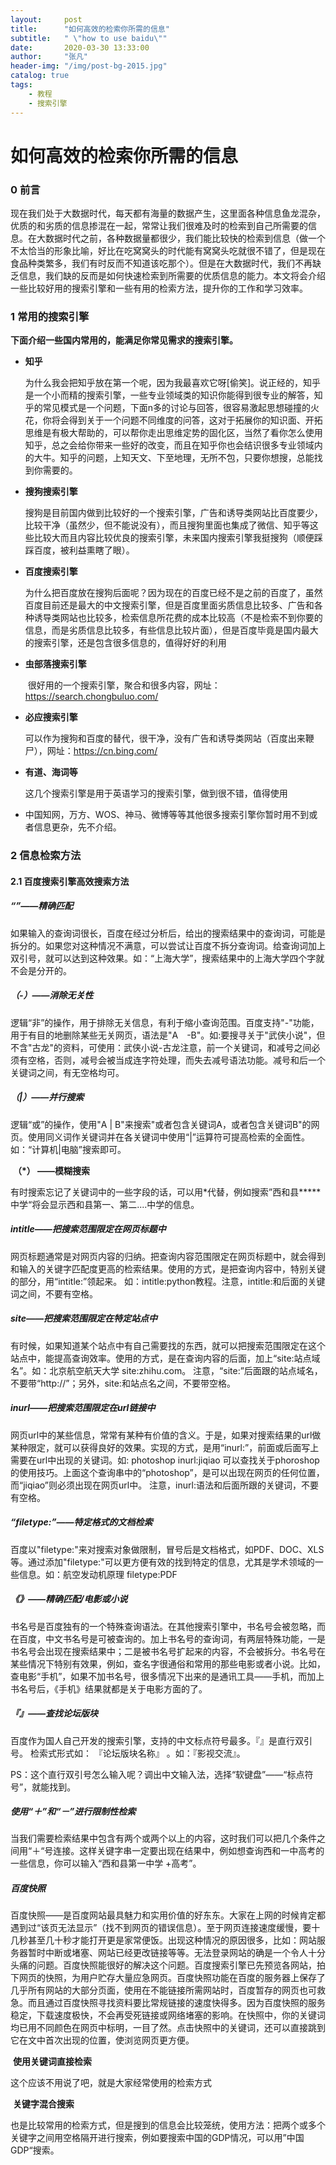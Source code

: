 ```yaml
---
layout:     post
title:      "如何高效的检索你所需的信息"
subtitle:   " \"how to use baidu\""
date:       2020-03-30 13:33:00
author:     "张凡"
header-img: "/img/post-bg-2015.jpg"
catalog: true
tags:
    - 教程
    - 搜索引擎
---
```


# 如何高效的检索你所需的信息

### 0 前言

​		现在我们处于大数据时代，每天都有海量的数据产生，这里面各种信息鱼龙混杂，优质的和劣质的信息掺混在一起，常常让我们很难及时的检索到自己所需要的信息。在大数据时代之前，各种数据量都很少，我们能比较快的检索到信息（做一个不太恰当的形象比喻，好比在吃窝窝头的时代能有窝窝头吃就很不错了，但是现在食品种类繁多，我们有时反而不知道该吃那个）。但是在大数据时代，我们不再缺乏信息，我们缺的反而是如何快速检索到所需要的优质信息的能力。本文将会介绍一些比较好用的搜索引擎和一些有用的检索方法，提升你的工作和学习效率。

### 1 常用的搜索引擎

​		**下面介绍一些国内常用的，能满足你常见需求的搜索引擎。**

- **知乎**

  ​	为什么我会把知乎放在第一个呢，因为我最喜欢它呀[偷笑]。说正经的，知乎是一个小而精的搜索引擎，一些专业领域类的知识你能得到很专业的解答，知乎的常见模式是一个问题，下面n多的讨论与回答，很容易激起思想碰撞的火花，你将会得到关于一个问题不同维度的问答，这对于拓展你的知识面、开拓思维是有极大帮助的，可以帮你走出思维定势的固化区，当然了看你怎么使用知乎，总之会给你带来一些好的改变，而且在知乎你也会结识很多专业领域内的大牛。知乎的问题，上知天文、下至地理，无所不包，只要你想搜，总能找到你需要的。

- **搜狗搜索引擎**

  ​	搜狗是目前国内做到比较好的一个搜索引擎，广告和诱导类网站比百度要少，比较干净（虽然少，但不能说没有），而且搜狗里面也集成了微信、知乎等这些比较大而且内容比较优良的搜索引擎，未来国内搜索引擎我挺搜狗（顺便踩踩百度，被利益熏瞎了眼）。

- **百度搜索引擎**

  ​	为什么把百度放在搜狗后面呢？因为现在的百度已经不是之前的百度了，虽然百度目前还是最大的中文搜索引擎，但是百度里面劣质信息比较多、广告和各种诱导类网站也比较多，检索信息所花费的成本比较高（不是检索不到你要的信息，而是劣质信息比较多，有些信息比较片面），但是百度毕竟是国内最大的搜索引擎，还是包含很多信息的，值得好好的利用

- **虫部落搜索引擎**

  ​	很好用的一个搜索引擎，聚合和很多内容，网址：https://search.chongbuluo.com/

- **必应搜索引擎**

  ​	可以作为搜狗和百度的替代，很干净，没有广告和诱导类网站（百度出来鞭尸），网址：https://cn.bing.com/

- **有道、海词等**

  ​	这几个搜索引擎是用于英语学习的搜索引擎，做到很不错，值得使用

- 中国知网，万方、WOS、神马、微博等等其他很多搜索引擎你暂时用不到或者信息更杂，先不介绍。

### 2 信息检索方法

#### 2.1 百度搜索引擎高效搜索方法

##### 	“”——精确匹配

​	如果输入的查询词很长，百度在经过分析后，给出的搜索结果中的查询词，可能是拆分的。如果您对这种情况不满意，可以尝试让百度不拆分查询词。给查询词加上双引号，就可以达到这种效果。如：“上海大学”，搜索结果中的上海大学四个字就不会是分开的。

##### 	（-）——消除无关性

逻辑“非”的操作，用于排除无关信息，有利于缩小查询范围。百度支持"-"功能，用于有目的地删除某些无关网页，语法是"A　-B"。如:要搜寻关于"武侠小说"，但不含"古龙"的资料，可使用：武侠小说-古龙注意，前一个关键词，和减号之间必须有空格，否则，减号会被当成连字符处理，而失去减号语法功能。减号和后一个关键词之间，有无空格均可。

##### 	（|）——并行搜索

逻辑“或”的操作，使用"A | B"来搜索"或者包含关键词A，或者包含关键词B"的网页。使用同义词作关键词并在各关键词中使用“|”运算符可提高检索的全面性。如：“计算机|电脑”搜索即可。

​	**（*） ——模糊搜索**

有时搜索忘记了关键词中的一些字段的话，可以用*代替，例如搜索”西和县*****中学“将会显示西和县第一、第二....中学的信息。

##### 	intitle——把搜索范围限定在网页标题中

网页标题通常是对网页内容的归纳。把查询内容范围限定在网页标题中，就会得到和输入的关键字匹配度更高的检索结果。使用的方式，是把查询内容中，特别关键的部分，用“intitle:”领起来。 如：intitle:python教程。注意，intitle:和后面的关键词之间，不要有空格。

##### 	site——把搜索范围限定在特定站点中

有时候，如果知道某个站点中有自己需要找的东西，就可以把搜索范围限定在这个站点中，能提高查询效率。使用的方式，是在查询内容的后面，加上“site:站点域名”。如：北京航空航天大学 site:zhihu.com。 注意，“site:”后面跟的站点域名，不要带“http://”；另外，site:和站点名之间，不要带空格。

##### 	 inurl——把搜索范围限定在url链接中

网页url中的某些信息，常常有某种有价值的含义。于是，如果对搜索结果的url做某种限定，就可以获得良好的效果。实现的方式，是用“inurl:”，前面或后面写上需要在url中出现的关键词。如: photoshop inurl:jiqiao 可以查找关于phoroshop的使用技巧。上面这个查询串中的“photoshop”，是可以出现在网页的任何位置，而“jiqiao”则必须出现在网页url中。 注意，inurl:语法和后面所跟的关键词，不要有空格。

##### 	“filetype:”——特定格式的文档检索

百度以"filetype:"来对搜索对象做限制，冒号后是文档格式，如PDF、DOC、XLS等。通过添加"filetype:"可以更方便有效的找到特定的信息，尤其是学术领域的一些信息。如：航空发动机原理 filetype:PDF

##### 	《》——精确匹配/电影或小说

书名号是百度独有的一个特殊查询语法。在其他搜索引擎中，书名号会被忽略，而在百度，中文书名号是可被查询的。加上书名号的查询词，有两层特殊功能，一是书名号会出现在搜索结果中；二是被书名号扩起来的内容，不会被拆分。书名号在某些情况下特别有效果，例如，查名字很通俗和常用的那些电影或者小说。比如，查电影“手机”，如果不加书名号，很多情况下出来的是通讯工具——手机，而加上书名号后，《手机》结果就都是关于电影方面的了。

##### 	『』——查找论坛版块

百度作为国人自己开发的搜索引擎，支持的中文标点符号最多。『』是直行双引号。 检索式形式如： 『论坛版块名称』 。如：『影视交流』。

PS：这个直行双引号怎么输入呢？调出中文输入法，选择“软键盘”——“标点符号”，就能找到。

##### 	使用“＋”和“－”进行限制性检索

当我们需要检索结果中包含有两个或两个以上的内容，这时我们可以把几个条件之间用“＋“号连接。这样关键字串一定要出现在结果中，例如想查询西和一中高考的一些信息，你可以输入“西和县第一中学 +高考”。

##### 	百度快照

百度快照——是百度网站最具魅力和实用价值的好东东。大家在上网的时候肯定都遇到过“该页无法显示”（找不到网页的错误信息）。至于网页连接速度缓慢，要十几秒甚至几十秒才能打开更是家常便饭。出现这种情况的原因很多，比如：网站服务器暂时中断或堵塞、网站已经更改链接等等。无法登录网站的确是一个令人十分头痛的问题。百度快照能很好的解决这个问题。百度搜索引擎已先预览各网站，拍下网页的快照，为用户贮存大量应急网页。百度快照功能在百度的服务器上保存了几乎所有网站的大部分页面，使用在不能链接所需网站时，百度暂存的网页也可救急。而且通过百度快照寻找资料要比常规链接的速度快得多。因为百度快照的服务稳定，下载速度极快，不会再受死链接或网络堵塞的影响。在快照中，你的关键词均已用不同颜色在网页中标明，一目了然。点击快照中的关键词，还可以直接跳到它在文中首次出现的位置，使浏览网页更方便。

​	**使用关键词直接检索**

这个应该不用说了吧，就是大家经常使用的检索方式

​	**关键字混合搜索**

也是比较常用的检索方式，但是搜到的信息会比较笼统，使用方法：把两个或多个关键字之间用空格隔开进行搜索，例如要搜索中国的GDP情况，可以用”中国 GDP“搜索。
